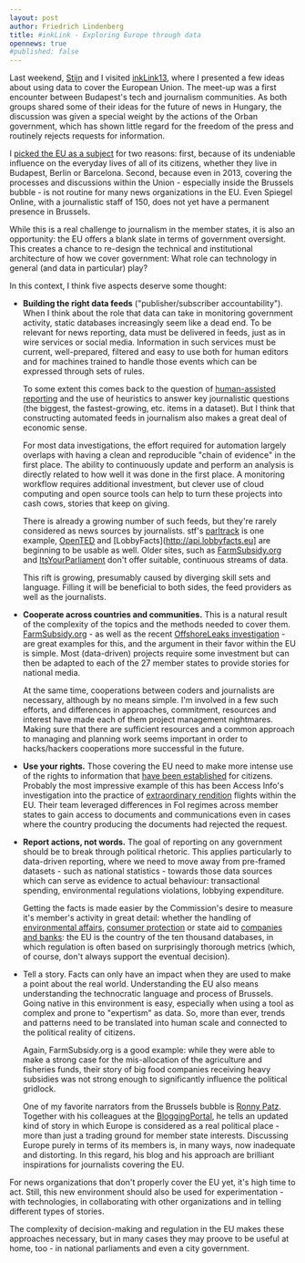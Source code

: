 ```yaml
---
layout: post
author: Friedrich Lindenberg
title: #inkLink - Exploring Europe through data
opennews: true
#published: false
---
```


Last weekend, [Stijn](http://stdout.be/en/) and I visited [inkLink13](http://inklink2013.wordpress.com/), where I presented a few ideas about using data to cover the European Union. The meet-up was a first encounter between Budapest's tech and journalism communities. As both groups shared some of their ideas for the future of news in Hungary, the discussion was given a special weight by the actions of the Orban government, which has shown little regard for the freedom of the press and routinely rejects requests for information.

I [picked the EU as a subject](http://inklink2013.wordpress.com/2013/03/27/lets-talk-about-speakers/) for two reasons: first, because of its undeniable influence on the everyday lives of all of its citizens, whether they live in Budapest, Berlin or Barcelona. Second, because even in 2013, covering the processes and discussions within the Union - especially inside the Brussels bubble - is not routine for many news organizations in the EU. Even Spiegel Online, with a journalistic staff of 150, does not yet have a permanent presence in Brussels. 

<script async class="speakerdeck-embed" data-id="40bde12080ec0130d4fe123138154c75" data-ratio="1.33333333333333" src="//speakerdeck.com/assets/embed.js"></script>

While this is a real challenge to journalism in the member states, it is also an opportunity: the EU offers a blank slate in terms of government oversight. This creates a chance to re-design the technical and institutional architecture of how we cover government: What role can technology in general (and data in particular) play?

In this context, I think five aspects deserve some thought:

* **Building the right data feeds** ("publisher/subscriber accountability"). When I think about the role that data can take in monitoring government activity, static databases increasingly seem like a dead end. To be relevant for news reporting, data must be delivered in feeds, just as in wire services or social media. Information in such services must be current, well-prepared, filtered and easy to use both for human editors and for machines trained to handle those events which can be expressed through sets of rules.

  To some extent this comes back to the question of [human-assisted reporting](http://www.youtube.com/watch?v=iP-On8PzEy8) and the use of heuristics to answer key journalistic questions (the biggest, the fastest-growing, etc. items in a dataset). But I think that constructing automated feeds in journalism also makes a great deal of economic sense.

  For most data investigations, the effort required for automation largely overlaps with having a clean and reproducible "chain of evidence" in the first place. The ability to continuously update and perform an analysis is directly related to how well it was done in the first place. A monitoring workflow requires additional investment, but clever use of cloud computing and open source tools can help to turn these projects into cash cows, stories that keep on giving. 

  There is already a growing number of such feeds, but they're rarely considered as news sources by journalists. stf's [parltrack](http://parltrack.euwiki.org) is one example, [OpenTED](http://opented.org) and [LobbyFacts](http://api.lobbyfacts.eu] are beginning to be usable as well. Older sites, such as [FarmSubsidy.org](http://farmsubsidy.org) and [ItsYourParliament](http://www.itsyourparliament.eu/) don't offer suitable, continuous streams of data.

  This rift is growing, presumably caused by diverging skill sets and language. Filling it will be beneficial to both sides, the feed providers as well as the journalists. 

* **Cooperate across countries and communities.** This is a natural result of the complexity of the topics and the methods needed to cover them. [FarmSubsidy.org](http://farmsubsidy.org) - as well as the recent [OffshoreLeaks investigation](http://www.icij.org/offshore/how-icijs-project-team-analyzed-offshore-files) - are great examples for this, and the argument in their favor within the EU is simple. Most (data-driven) projects require some investment but can then be adapted to each of the 27 member states to provide stories for national media.  

  At the same time, cooperations between coders and journalists are necessary, although by no means simple. I'm involved in a few such efforts, and differences in approaches, commitment, resources and interest have made each of them project management nightmares. Making sure that there are sufficient resources and a common approach to managing and planning work seems important in order to hacks/hackers cooperations more successful in the future. 

* **Use your rights.** Those covering the EU need to make more intense use of the rights to information that [have been established](http://eur-lex.europa.eu/LexUriServ/LexUriServ.do?uri=CELEX:32001R1049:en:HTML) for citizens. Probably the most impressive example of this has been Access Info's investigation into the practice of [extraordinary rendition](http://www.access-info.org/fr/access-for-rights/247-rendition-project) flights within the EU. Their team leveraged differences in FoI regimes across member states to gain access to documents and communications even in cases where the country producing the documents had rejected the request. 

* **Report actions, not words.** The goal of reporting on any government should be to break through political rhetoric. This applies particularly to data-driven reporting, where we need to move away from pre-framed datasets - such as national statistics - towards those data sources which can serve as evidence to actual behaviour: transactional spending, environmental regulations violations, lobbying expenditure.

  Getting the facts is made easier by the Commission's desire to measure it's member's activity in great detail: whether the handling of [environmental affairs](http://www.eea.europa.eu/), [consumer protection](http://ec.europa.eu/consumers/dyna/rapex/rapex_archives_en.cfm) or state aid to [companies and banks](http://ec.europa.eu/competition/state_aid/overview/): the EU is the country of the ten thousand databases, in which regulation is often based on surprisingly thorough metrics (which, of course, don't always support the eventual decision). 

* Tell a story. Facts can only have an impact when they are used to make a point about the real world. Understanding the EU also means understanding the technocratic language and process of Brussels. Going native in this environment is easy, especially when using a tool as complex and prone to "expertism" as data. So, more than ever, trends and patterns need to be translated into human scale and connected to the political reality of citizens.

  Again, FarmSubsidy.org is a good example: while they were able to make a strong case for the mis-allocation of the agriculture and fisheries funds, their story of big food companies receiving heavy subsidies was not strong enough to significantly influence the political gridlock.

  One of my favorite narrators from the Brussels bubble is [Ronny Patz](http://polscieu.ideasoneurope.eu/). Together with his colleagues at the [BloggingPortal](http://www.bloggingportal.eu/), he tells an updated kind of story in which Europe is considered as a real political place - more than just a trading ground for member state interests. Discussing Europe purely in terms of its members is, in many ways, now inadequate and distorting. In this regard, his blog and his approach are brilliant inspirations for journalists covering the EU. 

For news organizations that don't properly cover the EU yet, it's high time to act. Still, this new environment should also be used for experimentation - with technologies, in collaborating with other organizations and in telling different types of stories.

The complexity of decision-making and regulation in the EU makes these approaches necessary, but in many cases they may proove to be useful at home, too - in national parliaments and even a city government. 

